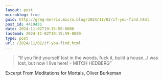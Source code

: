 ```yaml
---
layout: post
microblog: true
guid: http://greg-morris.micro.blog/2024/11/02/if-you-find.html
post_id: 4419431
date: 2024-11-02T19:15:59-0000
lastmod: 2024-11-02T19:15:59-0000
type: post
url: /2024/11/02/if-you-find.html
---
```

> “If you find yourself lost in the woods, fuck it, build a house…I was lost, but now I live here!
– MITCH HEDBERG”

Excerpt From Meditations for Mortals, Oliver Burkeman
